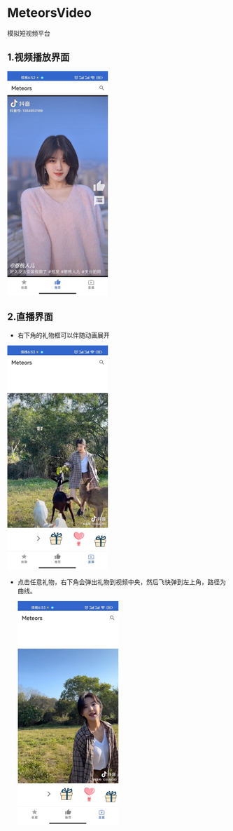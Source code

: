 # MeteorsVideo
模拟短视频平台

## 1.视频播放界面

<img src="https://github.com/fjxplus/MeteorsVideo/blob/main/%E6%92%AD%E6%94%BE%E7%BD%91%E7%BB%9C%E8%A7%86%E9%A2%91.jpg" alt="播放网络视频" style="zoom:50%;" />

## 2.直播界面

- 右下角的礼物框可以伴随动画展开

<img src="https://github.com/fjxplus/MeteorsVideo/blob/main/%E9%80%81%E7%A4%BC%E7%89%A9.jpg" alt="送礼物" style="zoom: 50%;" />

- 点击任意礼物，右下角会弹出礼物到视频中央，然后飞快弹到左上角，路径为曲线。

  <img src="https://github.com/fjxplus/MeteorsVideo/blob/main/%E9%80%81%E7%A4%BC%E7%89%A91.jpg" alt="送礼物1" style="zoom:50%;" />
